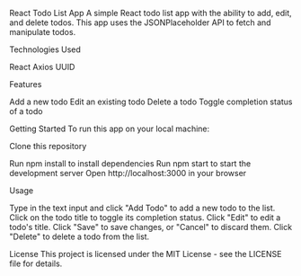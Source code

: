 React Todo List App
A simple React todo list app with the ability to add, edit, and delete todos. This app uses the JSONPlaceholder API to fetch and manipulate todos.

Technologies Used

React
Axios
UUID

Features

Add a new todo
Edit an existing todo
Delete a todo
Toggle completion status of a todo

Getting Started
To run this app on your local machine:

Clone this repository

Run npm install to install dependencies
Run npm start to start the development server
Open http://localhost:3000 in your browser

Usage

Type in the text input and click "Add Todo" to add a new todo to the list.
Click on the todo title to toggle its completion status.
Click "Edit" to edit a todo's title. Click "Save" to save changes, or "Cancel" to discard them.
Click "Delete" to delete a todo from the list.

License
This project is licensed under the MIT License - see the LICENSE file for details.




